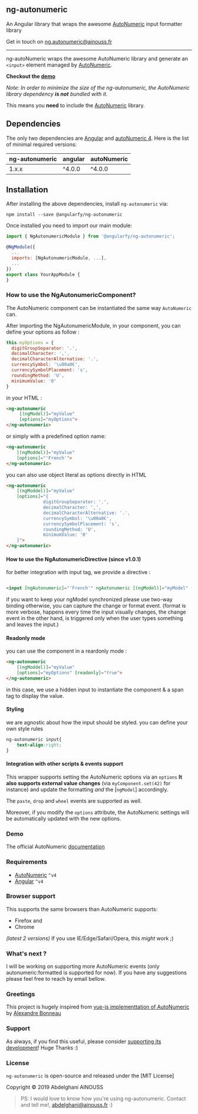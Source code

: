 ## ng-autonumeric

An Angular library that wraps the awesome [AutoNumeric](https://github.com/autoNumeric/autoNumeric/) input formatter library

Get in touch on ng.autonumeric@ainouss.fr

---

ng-autoNumeric wraps the awesome AutoNumeric library and generate an `<input>` element managed by [AutoNumeric](https://github.com/autoNumeric/autoNumeric/).

**Checkout the [demo](https://codepen.io/ainouss/pen/LqLVXp)**

*Note: In order to minimize the size of the ng-autonumeric, the AutoNumeric library dependency **is not** bundled with it.*

This means you **need** to include the [AutoNumeric](https://github.com/autoNumeric/autoNumeric/) library.

## Dependencies
The only two dependencies are [Angular](https://angular.io) and [autoNumeric 4](https://github.com/autoNumeric/autoNumeric/). 
Here is the list of minimal required versions:

| ng-autonumeric | angular | autoNumeric   |
| -------------- | ------- | ------------- |
| 1.x.x          | ^4.0.0  | ^4.0.0        |

## Installation
After installing the above dependencies, install `ng-autonumeric` via:
```shell
npm install --save @angularfy/ng-autonumeric
```
Once installed you need to import our main module:
```js
import { NgAutonumericModule } from '@angularfy/ng-autonumeric';

@NgModule({
  ...
  imports: [NgAutonumericModule, ...],
  ...
})
export class YourAppModule {
}
```


### How to use the NgAutonumericComponent?

The AutoNumeric component can be instantiated the same way `AutoNumeric` can.

After importing the NgAutonumericModule, in your component, you can define your options as follow :
```js
this.myOptions = {
  digitGroupSeparator: '.',
  decimalCharacter: ',',
  decimalCharacterAlternative: '.',
  currencySymbol: '\u00a0€',
  currencySymbolPlacement: 's',
  roundingMethod: 'U',
  minimumValue: '0'
}

```
in your HTML :
```html
<ng-autonumeric
     [(ngModel)]="myValue"
     [options]="myOptions">
</ng-autonumeric>
```

or simply with a predefined option name:
```html
<ng-autonumeric
    [(ngModdel)]="myValue"
    [options]="'French'">
</ng-autonumeric>
```

you can also use object literal as options directly in HTML 

```html
<ng-autonumeric
    [(ngModdel)]="myValue"
    [options]="{
              digitGroupSeparator: '.',
              decimalCharacter: ',',
              decimalCharacterAlternative: '.',
              currencySymbol: '\u00a0€',
              currencySymbolPlacement: 's',
              roundingMethod: 'U',
              minimumValue: '0'
    }">
</ng-autonumeric>
```
#### How to use the NgAutonumericDirective (since v1.0.1)

for better integration with input tag, we provide a directive :

``` HTML

<input [ngAutonumeric]="'French'" ngAutonumeric [(ngModel)]="myModel" (change)="onChange($event)" (format)="onFormat($event)"  />

```
if you want to keep your ngModel synchronized please use two-way binding otherwise, you can capture the change or format event.
(format is more verbose, happens every time the input visually changes, the change event in the other hand, is triggered only when the user types something and leaves the input.)

#### Readonly mode 

you can use the component in a reardonly mode :
``` HTML
<ng-autonumeric
    [(ngModdel)]="myValue"
    [options]="myOptions" [readonly]="true">
</ng-autonumeric>
```
in this case, we use a hidden input to instantiate the component & a span tag to display the value.


#### Styling 
we are agnostic about how the input should be styled. you can define your own style rules
```css
ng-autonumeric input{
    text-align:right;
}

```
#### Integration with other scripts & events support

This wrapper supports setting the AutoNumeric options via an `options`
**It also supports external value changes** (via `myComponent.set(42)` for instance) and update the formatting *and* the [`ngModel`]  accordingly.

The `paste`, `drop` and `wheel` events are supported as well.

Moreover, if you modify the `options` attribute, the AutoNumeric settings will be automatically updated with the new options. 

### Demo

The official AutoNumeric [documentation](http://autonumeric.org/#/guide) 


### Requirements

- [AutoNumeric](https://github.com/autoNumeric/autoNumeric) `^v4`
- [Angular](https://angular.io/) `^v4`

### Browser support

This supports the same browsers than AutoNumeric supports:
- Firefox and
- Chrome

*(latest 2 versions)*
If you use IE/Edge/Safari/Opera, this *might* work ;)

### What's next ? 

I will be working on supporting more AutoNumeric events (only autonumeric:formatted is supported for now). If you have any suggestions please feel free to reach by email bellow.

### Greetings

This project is hugely inspired from [vue-js implementtation of AutoNumeric](https://github.com/autoNumeric/vue-autoNumeric) by [Alexandre Bonneau](https://github.com/AlexandreBonneau)


### Support

As always, if you find this useful, please consider [supporting its development](https://www.patreon.com/ainouss)!
Huge Thanks :)

### License

`ng-autonumeric` is open-source and released under the [MIT License]

Copyright © 2019 Abdelghani AINOUSS

> PS:
I would love to know how you're using ng-autonumeric.
Contact and tell me!, abdelghani@ainouss.fr :)

